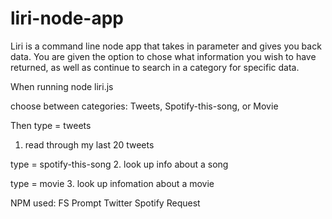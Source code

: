 # liri-node-app

Liri is a command line node app that takes in parameter and gives you back data. You are given the option to chose what information you wish to have returned, as well as continue to search in a category for specific data.

When running node liri.js

choose between categories: Tweets, Spotify-this-song, or Movie

Then
type = tweets
1. read through my last 20 tweets

type = spotify-this-song
2. look up info about a song

type = movie
3. look up infomation about a movie


NPM used:
FS
Prompt
Twitter
Spotify
Request
